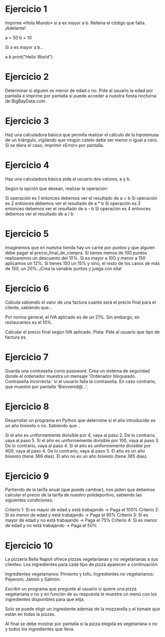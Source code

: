 # Ejercicio 1
Imprime «Hola Mundo» si a es mayor a b. Rellena el código que falta. ¡Adelante!

a = 50
b = 10

 Si a es mayor a b…

a b
print("Hello World")

# Ejercicio 2
Determinar si alguien es menor de edad o no. Pide al usuario la edad por pantalla e imprime por pantalla si puede acceder a nuestra fiesta nocturna de BigBayData.com.

# Ejercicio 3
Haz una calculadora básica que permita realizar el cálculo de la hipotenusa de un triángulo, vigilando que ningún cateto debe ser menor o igual a cero. Si se diera el caso, imprimir «Error» por pantalla.

# Ejercicio 4
Haz una calculadora básica pida al usuario dos valores, a y b.

Según la opción que desean, realizar la operación:

Si operación es 1 entonces debemos ver el resultado de a + b
Si operación es 2 entonces debemos ver el resultado de a * b
Si operación es 3 entonces debemos ver el resultado de a - b
Si operación es 4 entonces debemos ver el resultado de a / b
# Ejercicio 5
Imaginemos que en nuestra tienda hay un carné por puntos y que alguien debe pagar el precio_final_de_compra. Si tienes menos de 100 puntos realizaremos un descuento del 10%. Si es mayor a 100 y menor a 150 aplicamos un 12%. Si tienes 150 un 15% y sino, el resto de los casos de más de 150, un 20%. ¡Crea la variable puntos y juega con ella!

# Ejercicio 6
Calcula sabiendo el valor de una factura cuanto será el precio final para el cliente, sabiendo que…

Por norma general, el IVA aplicado es de un 21%. Sin embargo, en restaurantes es el 10%.

Calcular el precio final según IVA aplicado. Pista: Pide al usuario que tipo de factura es.

# Ejercicio 7
Guarda una contraseña como password. Crea un sistema de seguridad donde el ordenador muestra un mensaje 'Ordenador bloqueado. Contraseña incorrecta.' si el usuario falla la contraseña. En caso contrario, que muestre por pantalla 'Bienvenid@...'.

# Ejercicio 8
Desarrollar un programa en Python que determine si el año introducido es un año bisiesto o no. Sabiendo que…

Si el año es uniformemente divisible por 4, vaya al paso 2. De lo contrario, vaya al paso 5.
Si el año es uniformemente divisible por 100, vaya al paso 3. De lo contrario, vaya al paso 4.
Si el año es uniformemente divisible por 400, vaya al paso 4. De lo contrario, vaya al paso 5.
El año es un año bisiesto (tiene 366 días).
El año no es un año bisiesto (tiene 365 días).
# Ejercicio 9
Partiendo de la tarifa anual (que puede cambiar), nos piden que debemos calcular el precio de la tarifa de nuestro polideportivo, sabiendo las siguientes condiciones:

Criterio 1: Si es mayor de edad y está trabajando -> Paga el 100%
Criterio 2: Si es menor de edad y está trabajando -> Paga el 95%
Criterio 3: Si es mayor de edad y no está trabajando -> Paga el 75%
Criterio 4: Si es menor de edad y no está trabajando -> Paga el 50%
# Ejercicio 10
La pizzería Bella Napoli ofrece pizzas vegetarianas y no vegetarianas a sus clientes.
Los ingredientes para cada tipo de pizza aparecen a continuación.

Ingredientes vegetarianos: Pimiento y tofu.
Ingredientes no vegetarianos: Peperoni, Jamón y Salmón.

Escribir un programa que pregunte al usuario si quiere una pizza vegetariana o no y en función de su respuesta le muestre un menú con los ingredientes disponibles para que elija.

Solo se puede eligir un ingrediente además de la mozzarella y el tomate que están en todas la pizzas.

Al final se debe mostrar por pantalla si la pizza elegida es vegetariana o no y todos los ingredientes que lleva.